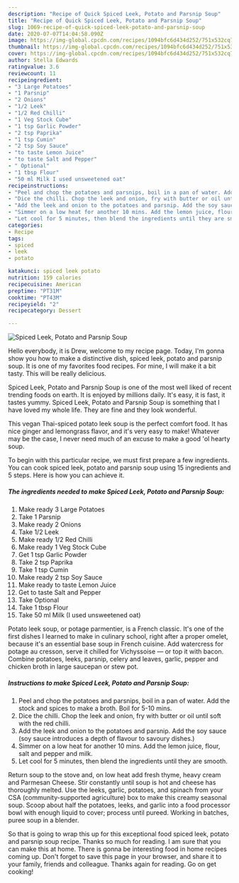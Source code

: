 ```yaml
---
description: "Recipe of Quick Spiced Leek, Potato and Parsnip Soup"
title: "Recipe of Quick Spiced Leek, Potato and Parsnip Soup"
slug: 1069-recipe-of-quick-spiced-leek-potato-and-parsnip-soup
date: 2020-07-07T14:04:58.090Z
image: https://img-global.cpcdn.com/recipes/1094bfc6d434d252/751x532cq70/spiced-leek-potato-and-parsnip-soup-recipe-main-photo.jpg
thumbnail: https://img-global.cpcdn.com/recipes/1094bfc6d434d252/751x532cq70/spiced-leek-potato-and-parsnip-soup-recipe-main-photo.jpg
cover: https://img-global.cpcdn.com/recipes/1094bfc6d434d252/751x532cq70/spiced-leek-potato-and-parsnip-soup-recipe-main-photo.jpg
author: Stella Edwards
ratingvalue: 3.6
reviewcount: 11
recipeingredient:
- "3 Large Potatoes"
- "1 Parsnip"
- "2 Onions"
- "1/2 Leek"
- "1/2 Red Chilli"
- "1 Veg Stock Cube"
- "1 tsp Garlic Powder"
- "2 tsp Paprika"
- "1 tsp Cumin"
- "2 tsp Soy Sauce"
- "to taste Lemon Juice"
- "to taste Salt and Pepper"
- " Optional"
- "1 tbsp Flour"
- "50 ml Milk I used unsweetened oat"
recipeinstructions:
- "Peel and chop the potatoes and parsnips, boil in a pan of water. Add the stock and spices to make a broth. Boil for 5-10 mins."
- "Dice the chilli. Chop the leek and onion, fry with butter or oil until soft with the red chilli."
- "Add the leek and onion to the potatoes and parsnip. Add the soy sauce (soy sauce introduces a depth of flavour to savoury dishes.)"
- "Simmer on a low heat for another 10 mins. Add the lemon juice, flour, salt and pepper and milk."
- "Let cool for 5 minutes, then blend the ingredients until they are smooth."
categories:
- Recipe
tags:
- spiced
- leek
- potato

katakunci: spiced leek potato 
nutrition: 159 calories
recipecuisine: American
preptime: "PT31M"
cooktime: "PT43M"
recipeyield: "2"
recipecategory: Dessert

---
```



![Spiced Leek, Potato and Parsnip Soup](https://img-global.cpcdn.com/recipes/1094bfc6d434d252/751x532cq70/spiced-leek-potato-and-parsnip-soup-recipe-main-photo.jpg)

Hello everybody, it is Drew, welcome to my recipe page. Today, I'm gonna show you how to make a distinctive dish, spiced leek, potato and parsnip soup. It is one of my favorites food recipes. For mine, I will make it a bit tasty. This will be really delicious.

Spiced Leek, Potato and Parsnip Soup is one of the most well liked of recent trending foods on earth. It is enjoyed by millions daily. It's easy, it is fast, it tastes yummy. Spiced Leek, Potato and Parsnip Soup is something that I have loved my whole life. They are fine and they look wonderful.

This vegan Thai-spiced potato leek soup is the perfect comfort food. It has nice ginger and lemongrass flavor, and it&#39;s very easy to make! Whatever may be the case, I never need much of an excuse to make a good &#39;ol hearty soup.


To begin with this particular recipe, we must first prepare a few ingredients. You can cook spiced leek, potato and parsnip soup using 15 ingredients and 5 steps. Here is how you can achieve it.

<!--inarticleads1-->

##### The ingredients needed to make Spiced Leek, Potato and Parsnip Soup:

1. Make ready 3 Large Potatoes
1. Take 1 Parsnip
1. Make ready 2 Onions
1. Take 1/2 Leek
1. Make ready 1/2 Red Chilli
1. Make ready 1 Veg Stock Cube
1. Get 1 tsp Garlic Powder
1. Take 2 tsp Paprika
1. Take 1 tsp Cumin
1. Make ready 2 tsp Soy Sauce
1. Make ready to taste Lemon Juice
1. Get to taste Salt and Pepper
1. Take  Optional
1. Take 1 tbsp Flour
1. Take 50 ml Milk (I used unsweetened oat)


Potato leek soup, or potage parmentier, is a French classic. It&#39;s one of the first dishes I learned to make in culinary school, right after a proper omelet, because it&#39;s an essential base soup in French cuisine. Add watercress for potage au cresson, serve it chilled for Vichyssoise — or top it with bacon. Combine potatoes, leeks, parsnip, celery and leaves, garlic, pepper and chicken broth in large saucepan or stew pot. 

<!--inarticleads2-->

##### Instructions to make Spiced Leek, Potato and Parsnip Soup:

1. Peel and chop the potatoes and parsnips, boil in a pan of water. Add the stock and spices to make a broth. Boil for 5-10 mins.
1. Dice the chilli. Chop the leek and onion, fry with butter or oil until soft with the red chilli.
1. Add the leek and onion to the potatoes and parsnip. Add the soy sauce (soy sauce introduces a depth of flavour to savoury dishes.)
1. Simmer on a low heat for another 10 mins. Add the lemon juice, flour, salt and pepper and milk.
1. Let cool for 5 minutes, then blend the ingredients until they are smooth.


Return soup to the stove and, on low heat add fresh thyme, heavy cream and Parmesan Cheese. Stir constantly until soup is hot and cheese has thoroughly melted. Use the leeks, garlic, potatoes, and spinach from your CSA (community-supported agriculture) box to make this creamy seasonal soup. Scoop about half the potatoes, leeks, and garlic into a food processor bowl with enough liquid to cover; process until pureed. Working in batches, puree soup in a blender. 

So that is going to wrap this up for this exceptional food spiced leek, potato and parsnip soup recipe. Thanks so much for reading. I am sure that you can make this at home. There is gonna be interesting food in home recipes coming up. Don't forget to save this page in your browser, and share it to your family, friends and colleague. Thanks again for reading. Go on get cooking!
